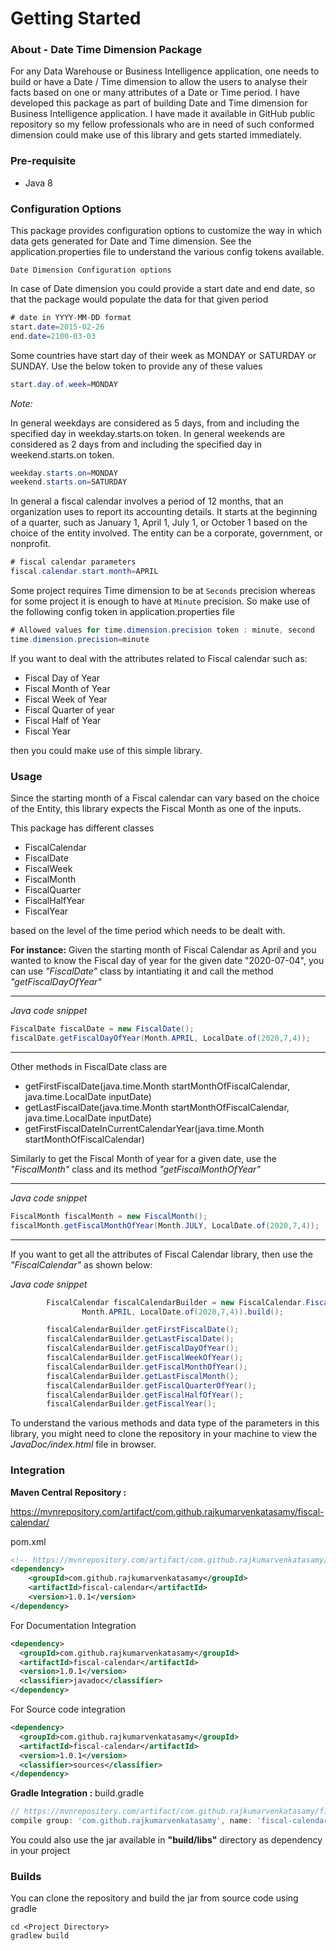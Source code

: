 # Getting Started

### About - Date Time Dimension Package

For any Data Warehouse or Business Intelligence application, one needs to build or have a Date / Time dimension to allow 
the users to analyse their facts based on one or many attributes of a Date or Time period. 
I have developed this package as part of building Date and Time dimension for Business Intelligence application. 
I have made it available in GitHub public repository so my fellow professionals who are in need of such conformed 
dimension could make use of this library and gets started immediately. 


### Pre-requisite

* Java 8

### Configuration Options

This package provides configuration options to customize the way in which data gets generated for Date and 
Time dimension. See the application.properties file to understand the various config tokens available. 

`Date Dimension Configuration options`

In case of Date dimension you could provide a start date and end date, so that the package would populate the data for 
that given period

```java
# date in YYYY-MM-DD format
start.date=2015-02-26
end.date=2100-03-03
```

Some countries have start day of their week as MONDAY or SATURDAY or SUNDAY. Use the below token to provide any of 
these values

```java
start.day.of.week=MONDAY
```

*Note:* 

In general weekdays are considered as 5 days, from and including the specified day in weekday.starts.on token.
In general weekends are considered as 2 days from and including the specified day in weekend.starts.on token.

```java
weekday.starts.on=MONDAY
weekend.starts.on=SATURDAY
```

In general a fiscal calendar involves a period of 12 months, that an organization uses to report its accounting 
details. It starts at the beginning of a quarter, such as January 1, April 1, July 1, or October 1 based on the choice 
of the entity involved. The entity can be a corporate, government, or nonprofit.

```java
# fiscal calendar parameters
fiscal.calendar.start.month=APRIL
```

Some project requires Time dimension to be at `Seconds` precision whereas for some project it is enough to have at 
`Minute` precision. So make use of the following config token in application.properties file

```java
# Allowed values for time.dimension.precision token : minute, second
time.dimension.precision=minute
```



If you want to deal with the attributes related to Fiscal calendar such as: 

- Fiscal Day of Year
- Fiscal Month of Year
- Fiscal Week of Year
- Fiscal Quarter of year
- Fiscal Half of Year
- Fiscal Year

then you could make use of this simple library.


### Usage

Since the starting month of a Fiscal calendar can vary based on the choice of the Entity, this library expects the Fiscal Month as one of the inputs.

This package has different classes 

* FiscalCalendar
* FiscalDate
* FiscalWeek
* FiscalMonth
* FiscalQuarter
* FiscalHalfYear
* FiscalYear

based on the level of the time period which needs to be dealt with. 

**For instance:** Given the starting month of Fiscal Calendar as April and you wanted to know the Fiscal day of year for the given date "2020-07-04", you can use *"FiscalDate"* class by intantiating it and call the method *"getFiscalDayOfYear"*

---
*Java code snippet*
```Java
FiscalDate fiscalDate = new FiscalDate();
fiscalDate.getFiscalDayOfYear(Month.APRIL, LocalDate.of(2020,7,4));
```
---

Other methods in FiscalDate class are

- getFirstFiscalDate(java.time.Month startMonthOfFiscalCalendar, java.time.LocalDate inputDate)  
- getLastFiscalDate(java.time.Month startMonthOfFiscalCalendar, java.time.LocalDate inputDate)  
- getFirstFiscalDateInCurrentCalendarYear(java.time.Month startMonthOfFiscalCalendar) 

Similarly to get the Fiscal Month of year for a given date, use the *"FiscalMonth"* class and its method *"getFiscalMonthOfYear"*

---
*Java code snippet*
```Java
FiscalMonth fiscalMonth = new FiscalMonth();
fiscalMonth.getFiscalMonthOfYear(Month.JULY, LocalDate.of(2020,7,4));
```
---

If you want to get all the attributes of Fiscal Calendar library, then use the 
*"FiscalCalendar"* as shown below:

*Java code snippet*
```java
        FiscalCalendar fiscalCalendarBuilder = new FiscalCalendar.FiscalCalendarBuilder(
                Month.APRIL, LocalDate.of(2020,7,4)).build();

        fiscalCalendarBuilder.getFirstFiscalDate();
        fiscalCalendarBuilder.getLastFiscalDate();
        fiscalCalendarBuilder.getFiscalDayOfYear();
        fiscalCalendarBuilder.getFiscalWeekOfYear();
        fiscalCalendarBuilder.getFiscalMonthOfYear();
        fiscalCalendarBuilder.getLastFiscalMonth();
        fiscalCalendarBuilder.getFiscalQuarterOfYear();
        fiscalCalendarBuilder.getFiscalHalfOfYear();
        fiscalCalendarBuilder.getFiscalYear();  
```

To understand the various methods and data type of the parameters in this library, you might need to clone the repository in your machine to view the *JavaDoc/index.html* file in browser. 

### Integration

**Maven Central Repository :**

https://mvnrepository.com/artifact/com.github.rajkumarvenkatasamy/fiscal-calendar/

pom.xml

```xml
<!-- https://mvnrepository.com/artifact/com.github.rajkumarvenkatasamy/fiscal-calendar -->
<dependency>
    <groupId>com.github.rajkumarvenkatasamy</groupId>
    <artifactId>fiscal-calendar</artifactId>
    <version>1.0.1</version>
</dependency>
```
For Documentation Integration

```xml
<dependency>
  <groupId>com.github.rajkumarvenkatasamy</groupId>
  <artifactId>fiscal-calendar</artifactId>
  <version>1.0.1</version>
  <classifier>javadoc</classifier>
</dependency>
```

For Source code integration

```xml
<dependency>
  <groupId>com.github.rajkumarvenkatasamy</groupId>
  <artifactId>fiscal-calendar</artifactId>
  <version>1.0.1</version>
  <classifier>sources</classifier>
</dependency>
```

**Gradle Integration :** build.gradle

```groovy
// https://mvnrepository.com/artifact/com.github.rajkumarvenkatasamy/fiscal-calendar
compile group: 'com.github.rajkumarvenkatasamy', name: 'fiscal-calendar', version: '1.0.1'
```

You could also use the jar available in **"build/libs"** directory as dependency in your project  

### Builds
You can clone the repository and build the jar from source code using gradle

```shell script
cd <Project Directory>
gradlew build
```
